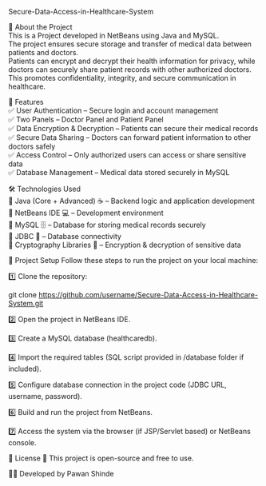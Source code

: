 Secure-Data-Access-in-Healthcare-System

📝 About the Project<br>
This is a Project developed in NetBeans using Java and MySQL.<br>
The project ensures secure storage and transfer of medical data between patients and doctors. <br>
Patients can encrypt and decrypt their health information for privacy, while doctors can securely share patient records with other authorized doctors. <br>
This promotes confidentiality, integrity, and secure communication in healthcare.<br>

🚀 Features<br>
✅ User Authentication – Secure login and account management <br>
✅ Two Panels – Doctor Panel and Patient Panel <br>
✅ Data Encryption & Decryption – Patients can secure their medical records <br>
✅ Secure Data Sharing – Doctors can forward patient information to other doctors safely <br>
✅ Access Control – Only authorized users can access or share sensitive data <br>
✅ Database Management – Medical data stored securely in MySQL <br>

🛠️ Technologies Used<br>
🔹 Java (Core + Advanced) ☕ – Backend logic and application development <br>
🔹 NetBeans IDE 💻 – Development environment <br>
🔹 MySQL 🗄️ – Database for storing medical records securely <br>
🔹 JDBC 🔗 – Database connectivity <br>
🔹 Cryptography Libraries 🔐 – Encryption & decryption of sensitive data <br>

📂 Project Setup
Follow these steps to run the project on your local machine:

1️⃣ Clone the repository:

git clone https://github.com/username/Secure-Data-Access-in-Healthcare-System.git


2️⃣ Open the project in NetBeans IDE.

3️⃣ Create a MySQL database (healthcaredb).

4️⃣ Import the required tables (SQL script provided in /database folder if included).

5️⃣ Configure database connection in the project code (JDBC URL, username, password).

6️⃣ Build and run the project from NetBeans.

7️⃣ Access the system via the browser (if JSP/Servlet based) or NetBeans console.

📜 License
📌 This project is open-source and free to use.

👨‍💻 Developed by Pawan Shinde
